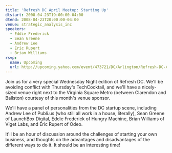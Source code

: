 ```yaml
---
title: 'Refresh DC April Meetup: Starting Up'
dtstart: 2008-04-23T19:00:00-04:00
dtend: 2008-04-23T20:00:00-04:00
venue: strategic_analysis_inc
speakers:
  - Eddie Frederick
  - Sean Greene
  - Andrew Lee
  - Eric Rupert
  - Brian Williams
rsvp:
  name: Upcoming
  url: http://upcoming.yahoo.com/event/473721/DC/Arlington/Refresh-DC-April-Meetup-Starting-Up/Strategic-Analysis-Inc/
---
```


Join us for a very special Wednesday Night edition of Refresh DC. We'll be avoiding conflict with Thursday's TechCocktail, and we'll have a nicely-sized venue right next to the Virginia Square Metro (between Clarendon and Ballston) courtesy of this month's venue sponsor.

We'll have a panel of personalities from the DC startup scene, including Andrew Lee of Publi.us (who still all work in a house, literally), Sean Greene of LaunchBox Digital, Eddie Frederick of Hungry Machine, Brian Williams of Viget Labs, and Eric Rupert of Odeo.

It'll be an hour of discussion around the challenges of starting your own business, and thoughts on the advantages and disadvantages of the different ways to do it. It should be an interesting time!